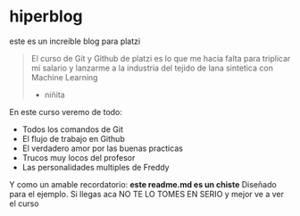 # hiperblog
este es un increible blog para platzi
>El curso de Git y Github de platzi es lo que me hacia falta para triplicar mi salario y lanzarme a la industria del tejido de lana sintetica con Machine Learning
> - niñita

En este curso veremo de todo: 
* Todos los comandos de Git
* El flujo de trabajo en Github
* El verdadero amor por las buenas practicas
*  Trucos muy locos del profesor
* Las personalidades multiples de Freddy

Y como un amable recordatorio: **este readme.md es un chiste** Diseñado para el ejemplo. Si llegas aca NO TE LO TOMES EN SERIO y mejor ve a ver el curso